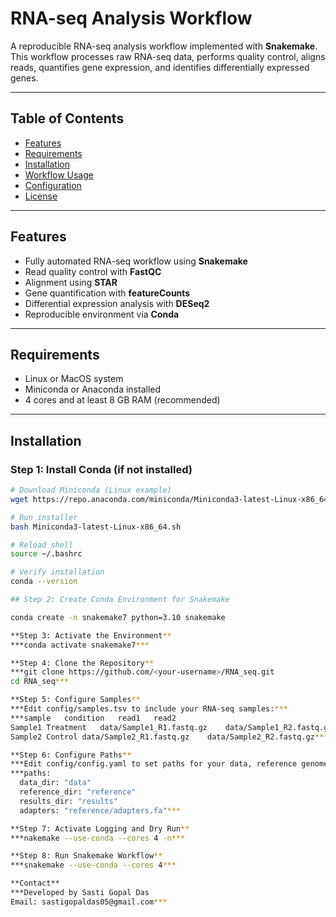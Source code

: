 
# RNA-seq Analysis Workflow

A reproducible RNA-seq analysis workflow implemented with **Snakemake**.  
This workflow processes raw RNA-seq data, performs quality control, aligns reads, quantifies gene expression, and identifies differentially expressed genes.

---

## Table of Contents

- [Features](#features)  
- [Requirements](#requirements)  
- [Installation](#installation)  
- [Workflow Usage](#workflow-usage)  
- [Configuration](#configuration)  
- [License](#license)  

---

## Features

- Fully automated RNA-seq workflow using **Snakemake**  
- Read quality control with **FastQC**  
- Alignment using **STAR**  
- Gene quantification with **featureCounts**  
- Differential expression analysis with **DESeq2**  
- Reproducible environment via **Conda**  

---

## Requirements

- Linux or MacOS system  
- Miniconda or Anaconda installed  
- 4 cores and at least 8 GB RAM (recommended)  

---

## Installation

### Step 1: Install Conda (if not installed)

```bash
# Download Miniconda (Linux example)
wget https://repo.anaconda.com/miniconda/Miniconda3-latest-Linux-x86_64.sh

# Run installer
bash Miniconda3-latest-Linux-x86_64.sh

# Reload shell
source ~/.bashrc

# Verify installation
conda --version

## Step 2: Create Conda Environment for Snakemake

conda create -n snakemake7 python=3.10 snakemake

**Step 3: Activate the Environment**
***conda activate snakemake7***

**Step 4: Clone the Repository**
***git clone https://github.com/<your-username>/RNA_seq.git
cd RNA_seq***

**Step 5: Configure Samples**
***Edit config/samples.tsv to include your RNA-seq samples:***
***sample	condition	read1	read2
Sample1	Treatment	data/Sample1_R1.fastq.gz	data/Sample1_R2.fastq.gz
Sample2	Control	data/Sample2_R1.fastq.gz	data/Sample2_R2.fastq.gz***

**Step 6: Configure Paths**
***Edit config/config.yaml to set paths for your data, reference genome, and results:***
***paths:
  data_dir: "data"
  reference_dir: "reference"
  results_dir: "results"
  adapters: "reference/adapters.fa"***

**Step 7: Activate Logging and Dry Run**
***nakemake --use-conda --cores 4 -n***

**Step 8: Run Snakemake Workflow**
***snakemake --use-conda --cores 4***

**Contact**
***Developed by Sasti Gopal Das
Email: sastigopaldas05@gmail.com***
